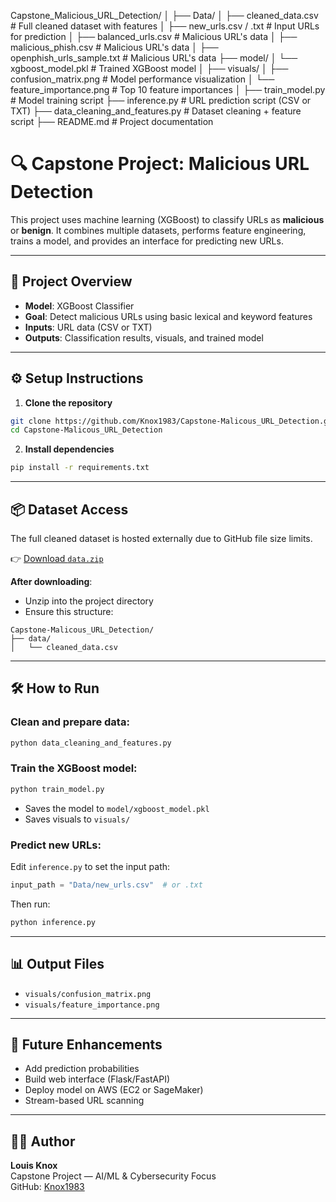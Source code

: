 Capstone_Malicious_URL_Detection/
│
├── Data/
│ ├── cleaned_data.csv # Full cleaned dataset with features
│ ├── new_urls.csv / .txt # Input URLs for prediction
│ ├── balanced_urls.csv # Malicious URL's data 
│ ├── malicious_phish.csv # Malicious URL's data 
│ ├── openphish_urls_sample.txt # Malicious URL's data 
├── model/
│ └── xgboost_model.pkl # Trained XGBoost model
│
├── visuals/
│ ├── confusion_matrix.png # Model performance visualization
│ └── feature_importance.png # Top 10 feature importances
│
├── train_model.py # Model training script
├── inference.py # URL prediction script (CSV or TXT)
├── data_cleaning_and_features.py # Dataset cleaning + feature script
├── README.md # Project documentation


# 🔍 Capstone Project: Malicious URL Detection

This project uses machine learning (XGBoost) to classify URLs as **malicious** or **benign**. It combines multiple datasets, performs feature engineering, trains a model, and provides an interface for predicting new URLs.

---

## 🚀 Project Overview

- **Model**: XGBoost Classifier
- **Goal**: Detect malicious URLs using basic lexical and keyword features
- **Inputs**: URL data (CSV or TXT)
- **Outputs**: Classification results, visuals, and trained model

---

## ⚙️ Setup Instructions

1. **Clone the repository**
```bash
git clone https://github.com/Knox1983/Capstone-Malicous_URL_Detection.git
cd Capstone-Malicous_URL_Detection
```

2. **Install dependencies**
```bash
pip install -r requirements.txt
```

---

## 📦 Dataset Access

The full cleaned dataset is hosted externally due to GitHub file size limits.

👉 [Download `data.zip`](https://drive.google.com/uc?export=download&id=1CEEghOidlx3ZKLbr0e76PEmyOjTtwWpl)

**After downloading**:
- Unzip into the project directory
- Ensure this structure:
```
Capstone-Malicous_URL_Detection/
├── data/
│   └── cleaned_data.csv
```

---

## 🛠️ How to Run

### Clean and prepare data:
```bash
python data_cleaning_and_features.py
```

### Train the XGBoost model:
```bash
python train_model.py
```

- Saves the model to `model/xgboost_model.pkl`
- Saves visuals to `visuals/`

### Predict new URLs:
Edit `inference.py` to set the input path:
```python
input_path = "Data/new_urls.csv"  # or .txt
```

Then run:
```bash
python inference.py
```

---

## 📊 Output Files

- `visuals/confusion_matrix.png`
- `visuals/feature_importance.png`

---

## 🔮 Future Enhancements

- Add prediction probabilities
- Build web interface (Flask/FastAPI)
- Deploy model on AWS (EC2 or SageMaker)
- Stream-based URL scanning

---

## 👨‍💻 Author

**Louis Knox**  
Capstone Project — AI/ML & Cybersecurity Focus  
GitHub: [Knox1983](https://github.com/Knox1983)

 
 
